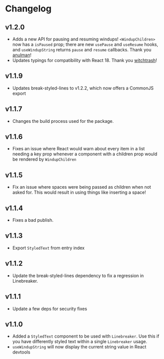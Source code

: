 # Changelog

## v1.2.0

- Adds a new API for pausing and resuming windups! `<WindupChildren>` now has a `isPaused` prop; there are new `usePause` and `useResume` hooks, and `useWindupString` returns `pause` and `resume` callbacks. Thank you [anulman](https://github.com/anulman)!
- Updates typings for compatibility with React 18. Thank you [witchtrash](https://github.com/witchtrash)!

## v1.1.9

- Updates break-styled-lines to v1.2.2, which now offers a CommonJS export

## v1.1.7

- Changes the build process used for the package.

## v1.1.6

- Fixes an issue where React would warn about every item in a list needing a key prop whenever a component with a children prop would be rendered by `WindupChildren`

## v1.1.5

- Fix an issue where spaces were being passed as children when not asked for. This would result in using things like <Pause> inserting a space!

## v1.1.4

- Fixes a bad publish.

## v1.1.3

- Export `StyledText` from entry index

## v1.1.2

- Update the break-styled-lines dependency to fix a regression in Linebreaker.

## v1.1.1

- Update a few deps for security fixes

## v1.1.0

- Added a `StyledText` component to be used with `Linebreaker`. Use this if you have differently styled text within a single `Linebreaker` usage.
- `useWindupString` will now display the current string value in React devtools
